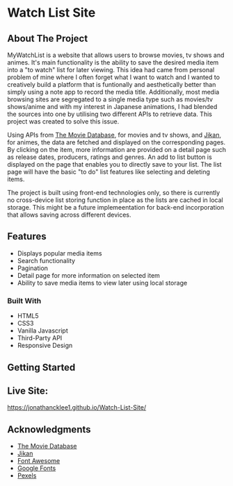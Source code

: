 # Watch List Site
 
## About The Project
MyWatchList is a website that allows users to browse movies, tv shows and animes. It's main functionality is the ability to save the desired media item into a "to watch" list for later viewing. This idea had came from personal problem of mine where I often forget what I want to watch and I wanted to creatively build a platform that is funtionally and aesthetically better than simply using a note app to record the media title. Additionally, most media browsing sites are segregated to a single media type such as movies/tv shows/anime and with my interest in Japanese animations, I had blended the sources into one by utilising two different APIs to retrieve data. This project was created to solve this issue.  

Using APIs from [The Movie Database](https://www.themoviedb.org/), for movies and tv shows, and [Jikan](https://jikan.moe/), for animes, the data are fetched and displayed on the corresponding pages. By clicking on the item, more information are provided on a detail page such as release dates, producers, ratings and genres. An add to list button is displayed on the page that enables you to directly save to your list. The list page will have the basic "to do" list features like selecting and deleting items.

The project is built using front-end technologies only, so there is currently no cross-device list storing function in place as the lists are cached in local storage. This might be a future implemeentation for back-end incorporation that allows saving across different devices.

## Features

* Displays popular media items
* Search functionality
* Pagination
* Detail page for more information on selected item
* Ability to save media items to view later using local storage

### Built With

* HTML5
* CSS3
* Vanilla Javascript
* Third-Party API
* Responsive Design

## Getting Started

## Live Site: 
https://jonathancklee1.github.io/Watch-List-Site/

## Acknowledgments

* [The Movie Database](https://www.themoviedb.org/)
* [Jikan](https://jikan.moe/)
* [Font Awesome](https://fontawesome.com)
* [Google Fonts](https://fonts.google.com/)
* [Pexels](https://www.pexels.com/)
